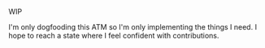 WIP

I'm only dogfooding this ATM so I'm only implementing the things I need. I hope to reach a state where I feel confident with contributions.
